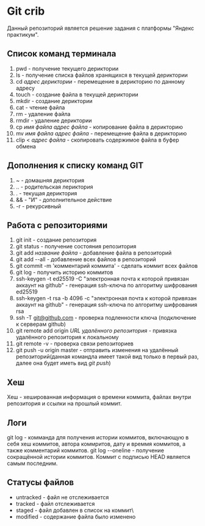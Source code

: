 # Git crib

Данный репозиторий является решение задания с платформы "Яндекс практикум".

## Список команд терминала
1. pwd - получение текущего дериктории
2. ls - получение списка файлов хранящихся в текущей дериктории
3. cd *адрес дериктории* - перемещение в дерикторию по данному адресу
4. touch - создание файла в текущей дериктории
5. mkdir - создание дериктории
6. cat - чтение файла
7. rm - удаление файла
8. rmdir - удаление дериктории
9. cp *имя файла* *адрес файла* - копирование файла в дерикторию
10. mv *имя файла* *адрес файла* - перемещение файла в дерикторию
11. clip < *адрес файла* - скопировать содержимое файла в буфер обмена

## Дополнения к списку команд GIT
1. ~ - домашняя дериктория
2. .. - родительская лериктория
3. . - текущая дериктория
4. && - "И" - дополнительное действие
5. -r - рекурсивный

## Работа с репозиториями
1. git init - создание репозитория
2. git status - получение состояния репозитория
3. git add *название файла* - добавление файла в репозиторий
4. git add --all - добавление всех файлов в репозиторий
5. git commit -m 'комментарий коммита' - сделать коммит всех файлов
6. git log - получить историю коммитов
7. ssh-keygen -t ed25519 -C "электронная почта к которой привязан аккаунт на github" - генерация ssh-ключа по алгоритму шифрования ed25519
8. ssh-keygen -t rsa -b 4096 -c "электронная почта к которой привязан аккаунт на github" - генерация ssh-ключа по алгоритму шифрования rsa
9. ssh -T git@github.com - проверка подленности ключа (подключение к серверам github)
10. git remote add origin *URL удалённого репозитория* - привязка удалённого репозитория к локальному
11. git remote -v - проверка связи репозиториев
12. git push -u origin master - отправить изменения на удалённый репозиторий(данная командла имеет такой вид только в первый раз, далее она будет иметь вид *git push*)

## Хеш 
Хеш - хешированная информация о времени коммита, файлах внутри репозитория и ссылки на прошлый коммит.
## Логи
git log - комманда для получения истории коммитов, включающую в себя хеш коммитов, автора коммритов, дату и времмя коммитов, а также комментарий коммитов.
git log --oneline - получение сокращённой истории коммитов.
Коммит с подписью HEAD является самым последним.
## Статусы файлов
* untracked - файл не отслеживается
* tracked - файл отслеживается
* staged - файл добавлен в список на коммит\
* modified - содержание файла было изменено

